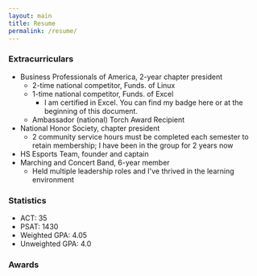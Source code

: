```yaml
---
layout: main
title: Resume
permalink: /resume/
---
```


### Extracurriculars
- Business Professionals of America, 2-year chapter president
  - 2-time national competitor, Funds. of Linux
  - 1-time national competitor, Funds. of Excel
    - I am certified in Excel. You can find my badge here or at the beginning of this document.
  - Ambassador (national) Torch Award Recipient
- National Honor Society, chapter president
  - 2 community service hours must be completed each semester to retain membership; I have been in the group for 2 years now
- HS Esports Team, founder and captain
- Marching and Concert Band, 6-year member
  - Held multiple leadership roles and I've thrived in the learning environment
### Statistics
- ACT: 35
- PSAT: 1430
- Weighted GPA: 4.05
- Unweighted GPA: 4.0
### Awards
